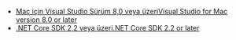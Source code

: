 * [<span data-ttu-id="bbac5-101">Mac için Visual Studio Sürüm 8,0 veya üzeri</span><span class="sxs-lookup"><span data-stu-id="bbac5-101">Visual Studio for Mac version 8.0 or later</span></span>](https://visualstudio.microsoft.com/downloads/)
* [<span data-ttu-id="bbac5-102">.NET Core SDK 2,2 veya üzeri</span><span class="sxs-lookup"><span data-stu-id="bbac5-102">.NET Core SDK 2.2 or later</span></span>](https://www.microsoft.com/net/download/all)

